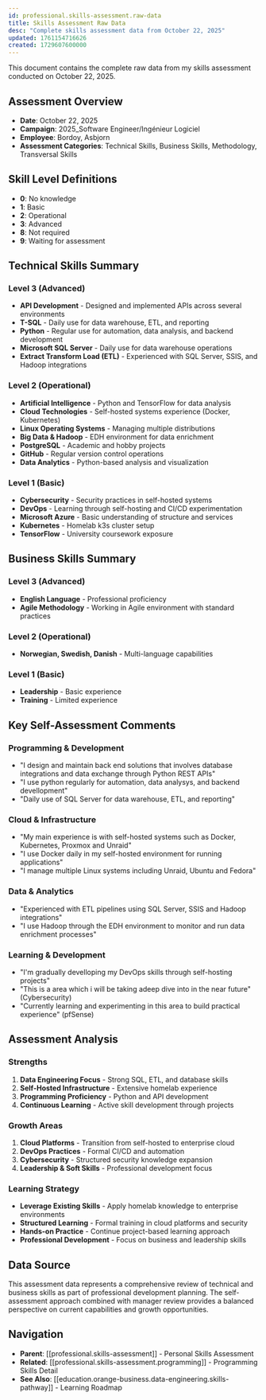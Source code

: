 ```yaml
---
id: professional.skills-assessment.raw-data
title: Skills Assessment Raw Data
desc: "Complete skills assessment data from October 22, 2025"
updated: 1761154716626
created: 1729607600000
---
```


This document contains the complete raw data from my skills assessment conducted on October 22, 2025.

## Assessment Overview

- **Date**: October 22, 2025
- **Campaign**: 2025_Software Engineer/Ingénieur Logiciel
- **Employee**: Bordoy, Asbjorn
- **Assessment Categories**: Technical Skills, Business Skills, Methodology, Transversal Skills

## Skill Level Definitions

- **0**: No knowledge
- **1**: Basic
- **2**: Operational  
- **3**: Advanced
- **8**: Not required
- **9**: Waiting for assessment

## Technical Skills Summary

### Level 3 (Advanced)
- **API Development** - Designed and implemented APIs across several environments
- **T-SQL** - Daily use for data warehouse, ETL, and reporting
- **Python** - Regular use for automation, data analysis, and backend development
- **Microsoft SQL Server** - Daily use for data warehouse operations
- **Extract Transform Load (ETL)** - Experienced with SQL Server, SSIS, and Hadoop integrations

### Level 2 (Operational)
- **Artificial Intelligence** - Python and TensorFlow for data analysis
- **Cloud Technologies** - Self-hosted systems experience (Docker, Kubernetes)
- **Linux Operating Systems** - Managing multiple distributions
- **Big Data & Hadoop** - EDH environment for data enrichment
- **PostgreSQL** - Academic and hobby projects
- **GitHub** - Regular version control operations
- **Data Analytics** - Python-based analysis and visualization

### Level 1 (Basic)
- **Cybersecurity** - Security practices in self-hosted systems
- **DevOps** - Learning through self-hosting and CI/CD experimentation
- **Microsoft Azure** - Basic understanding of structure and services
- **Kubernetes** - Homelab k3s cluster setup
- **TensorFlow** - University coursework exposure

## Business Skills Summary

### Level 3 (Advanced)
- **English Language** - Professional proficiency
- **Agile Methodology** - Working in Agile environment with standard practices

### Level 2 (Operational)
- **Norwegian, Swedish, Danish** - Multi-language capabilities

### Level 1 (Basic)
- **Leadership** - Basic experience
- **Training** - Limited experience

## Key Self-Assessment Comments

### Programming & Development
- "I design and maintain back end solutions that involves database integrations and data exchange through Python REST APIs"
- "I use python regularly for automation, data analysys, and backend devellopment"
- "Daily use of SQL Server for data warehouse, ETL, and reporting"

### Cloud & Infrastructure
- "My main experience is with self-hosted systems such as Docker, Kubernetes, Proxmox and Unraid"
- "I use Docker daily in my self-hosted environment for running applications"
- "I manage multiple Linux systems including Unraid, Ubuntu and Fedora"

### Data & Analytics
- "Experienced with ETL pipelines using SQL Server, SSIS and Hadoop integrations"
- "I use Hadoop through the EDH environment to monitor and run data enrichment processes"

### Learning & Development
- "I'm gradually develloping my DevOps skills through self-hosting projects"
- "This is a area which i will be taking adeep dive into in the near future" (Cybersecurity)
- "Currently learning and experimenting in this area to build practical experience" (pfSense)

## Assessment Analysis

### Strengths
1. **Data Engineering Focus** - Strong SQL, ETL, and database skills
2. **Self-Hosted Infrastructure** - Extensive homelab experience
3. **Programming Proficiency** - Python and API development
4. **Continuous Learning** - Active skill development through projects

### Growth Areas
1. **Cloud Platforms** - Transition from self-hosted to enterprise cloud
2. **DevOps Practices** - Formal CI/CD and automation
3. **Cybersecurity** - Structured security knowledge expansion
4. **Leadership & Soft Skills** - Professional development focus

### Learning Strategy
- **Leverage Existing Skills** - Apply homelab knowledge to enterprise environments
- **Structured Learning** - Formal training in cloud platforms and security
- **Hands-on Practice** - Continue project-based learning approach
- **Professional Development** - Focus on business and leadership skills

## Data Source

This assessment data represents a comprehensive review of technical and business skills as part of professional development planning. The self-assessment approach combined with manager review provides a balanced perspective on current capabilities and growth opportunities.

## Navigation

- **Parent**: [[professional.skills-assessment]] - Personal Skills Assessment
- **Related**: [[professional.skills-assessment.programming]] - Programming Skills Detail
- **See Also**: [[education.orange-business.data-engineering.skills-pathway]] - Learning Roadmap
